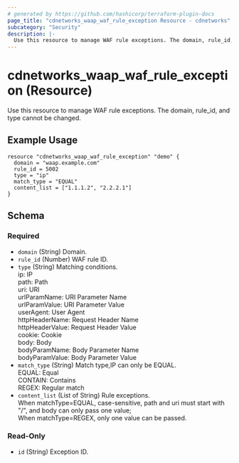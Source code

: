 ```yaml
---
# generated by https://github.com/hashicorp/terraform-plugin-docs
page_title: "cdnetworks_waap_waf_rule_exception Resource - cdnetworks"
subcategory: "Security"
description: |-
  Use this resource to manage WAF rule exceptions. The domain, rule_id, and type cannot be changed.
---
```


# cdnetworks_waap_waf_rule_exception (Resource)

Use this resource to manage WAF rule exceptions. The domain, rule_id, and type cannot be changed.

## Example Usage

```hcl
resource "cdnetworks_waap_waf_rule_exception" "demo" {
  domain = "waap.example.com"
  rule_id = 5002
  type = "ip"
  match_type = "EQUAL"
  content_list = ["1.1.1.2", "2.2.2.1"]
}
```


<!-- schema generated by tfplugindocs -->
## Schema

### Required

- `domain` (String) Domain.
- `rule_id` (Number) WAF rule ID.
- `type` (String) Matching conditions.</br>
ip: IP</br>
path: Path</br>
uri: URI</br>
urlParamName: URI Parameter Name</br>
urlParamValue: URI Parameter Value</br>
userAgent: User Agent</br>
httpHeaderName: Request Header Name</br>
httpHeaderValue: Request Header Value</br>
cookie: Cookie</br>
body: Body</br>
bodyParamName: Body Parameter Name</br>
bodyParamValue: Body Parameter Value
- `match_type` (String) Match type,IP can only be EQUAL.</br>
  EQUAL: Equal</br>
  CONTAIN: Contains</br>
  REGEX: Regular match
- `content_list` (List of String) Rule exceptions.</br>
  When matchType=EQUAL, case-sensitive, path and uri must start with "/", and body can only pass one value;</br>
  When matchType=REGEX, only one value can be passed.
### Read-Only

- `id` (String) Exception ID.
